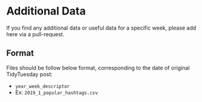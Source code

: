 # Additional Data

If you find any additional data or useful data for a specific week, please add here via a pull-request.

## Format

Files should be follow below format, corresponding to the date of original TidyTuesday post:
* `year_week_descriptor`
* Ex: `2019_1_popular_hashtags.csv`
